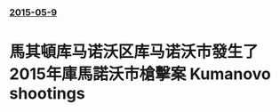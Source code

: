 ### [2015-05-9](/news/2015/05/9/index.md)

##### 
# 馬其頓库马诺沃区库马诺沃市發生了2015年庫馬諾沃市槍擊案 Kumanovo shootings



